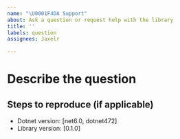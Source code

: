 ```yaml
---
name: "\U0001F4DA Support"
about: Ask a question or request help with the library
title: ''
labels: question
assignees: Jaxelr

---
```


# Describe the question

<!-- A specific description of what the question is -->

## Steps to reproduce (if applicable)

<!-- Enumerate the steps to reproduce the situation, if necessary -->

- Dotnet version: [net6.0, dotnet472]
- Library version: [0.1.0]

